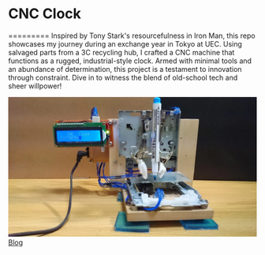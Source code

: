 # CNC Clock
=========
Inspired by Tony Stark's resourcefulness in Iron Man, this repo showcases my journey during an exchange year in Tokyo at UEC. Using salvaged parts from a 3C recycling hub, I crafted a CNC machine that functions as a rugged, industrial-style clock. Armed with minimal tools and an abundance of determination, this project is a testament to innovation through constraint. Dive in to witness the blend of old-school tech and sheer willpower!

[![Video](./cnc_clock_front.webp)](http://youtu.be/iBKizaBvV7M)
[Blog](http://freakgeekgrocery.blogspot.com/2014/12/cnc-clock.html)





